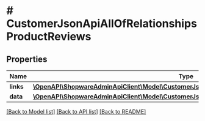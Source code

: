 # # CustomerJsonApiAllOfRelationshipsProductReviews

## Properties

Name | Type | Description | Notes
------------ | ------------- | ------------- | -------------
**links** | [**\OpenAPI\ShopwareAdminApiClient\Model\CustomerJsonApiAllOfRelationshipsProductReviewsLinks**](CustomerJsonApiAllOfRelationshipsProductReviewsLinks.md) |  | [optional]
**data** | [**\OpenAPI\ShopwareAdminApiClient\Model\CustomerJsonApiAllOfRelationshipsProductReviewsData[]**](CustomerJsonApiAllOfRelationshipsProductReviewsData.md) |  | [optional]

[[Back to Model list]](../../README.md#models) [[Back to API list]](../../README.md#endpoints) [[Back to README]](../../README.md)
